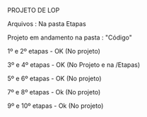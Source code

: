 PROJETO DE LOP

Arquivos : Na pasta Etapas

Projeto em andamento na pasta : "Código"

1º e 2º etapas - OK (No projeto)

3º e 4º etapas - OK  (No Projeto e na /Etapas)

5º e 6º etapas - OK (No projeto)

7º e 8º etapas - Ok (No projeto)

9º e 10º etapas - Ok (No projeto)
